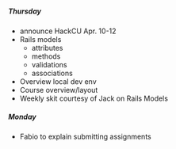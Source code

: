 ##### Thursday
- announce HackCU Apr. 10-12
- Rails models
  - attributes
  - methods
  - validations
  - associations
- Overview local dev env
- Course overview/layout
- Weekly skit courtesy of Jack on Rails Models

##### Monday
- Fabio to explain submitting assignments
